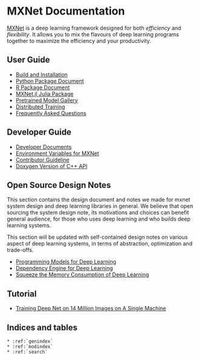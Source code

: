 MXNet Documentation
===================
[MXNet](https://github.com/dmlc/mxnet) is a deep learning framework designed for both *efficiency* and *flexibility*.
It allows you to mix the flavours of deep learning programs together to maximize the efficiency and your productivity.

User Guide
----------
* [Build and Installation](build.md)
* [Python Package Document](python/index.md)
* [R Package Document](R-package/index.md)
* [MXNet.jl Julia Package](https://github.com/dmlc/MXNet.jl)
* [Pretrained Model Gallery](pretrained.md)
* [Distributed Training](distributed_training.md)
* [Frequently Asked Questions](faq.md)

Developer Guide
---------------
* [Developer Documents](developer-guide/index.md)
* [Environment Variables for MXNet](env_var.md)
* [Contributor Guideline](contribute.md)
* [Doxygen Version of C++ API](https://mxnet.readthedocs.org/en/latest/doxygen)


Open Source Design Notes
------------------------
This section contains the design document and notes we made for mxnet system design and deep learning
libraries in general. We believe that open sourcing the system design note, its motivations and choices
can benefit general audience, for those who uses deep learning and who builds deep learning systems.

This section will be updated with self-contained design notes on various aspect of deep learning systems,
in terms of abstraction, optimization and trade-offs.

* [Programming Models for Deep Learning](program_model.md)
* [Dependency Engine for Deep Learning](developer-guide/note_engine.md)
* [Squeeze the Memory Consumption of Deep Learning](developer-guide/note_memory.md)

Tutorial
--------
* [Training Deep Net on 14 Million Images on A Single Machine](tutorial/imagenet_full.md)


Indices and tables
------------------

```eval_rst
* :ref:`genindex`
* :ref:`modindex`
* :ref:`search`
```
